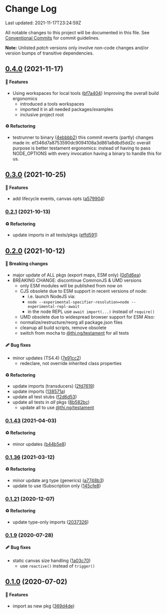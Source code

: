 # Change Log

Last updated: 2021-11-17T23:24:59Z

All notable changes to this project will be documented in this file.
See [Conventional Commits](https://conventionalcommits.org/) for commit guidelines.

**Note:** Unlisted _patch_ versions only involve non-code changes and/or
version bumps of transitive dependencies.

## [0.4.0](https://github.com/thi-ng/umbrella/tree/@thi.ng/rdom-canvas@0.4.0) (2021-11-17)

#### 🚀 Features

- Using workspaces for local tools ([bf7a404](https://github.com/thi-ng/umbrella/commit/bf7a404))
  Improving the overall build ergonomics
  - introduced a tools workspaces
  - imported it in all needed packages/examples
  - inclusive project root

#### ♻️ Refactoring

- testrunner to binary ([4ebbbb2](https://github.com/thi-ng/umbrella/commit/4ebbbb2))
  this commit reverts (partly) changes made in:
  ef346d7a8753590dc9094108a3d861a8dbd5dd2c
  overall purpose is better testament ergonomics:
  instead of having to pass NODE_OPTIONS with every invocation
  having a binary to handle this for us.

## [0.3.0](https://github.com/thi-ng/umbrella/tree/@thi.ng/rdom-canvas@0.3.0) (2021-10-25)

#### 🚀 Features

- add lifecycle events, canvas opts ([a579904](https://github.com/thi-ng/umbrella/commit/a579904))

### [0.2.1](https://github.com/thi-ng/umbrella/tree/@thi.ng/rdom-canvas@0.2.1) (2021-10-13)

#### ♻️ Refactoring

- update imports in all tests/pkgs ([effd591](https://github.com/thi-ng/umbrella/commit/effd591))

## [0.2.0](https://github.com/thi-ng/umbrella/tree/@thi.ng/rdom-canvas@0.2.0) (2021-10-12)

#### 🛑 Breaking changes

- major update of ALL pkgs (export maps, ESM only) ([0d1d6ea](https://github.com/thi-ng/umbrella/commit/0d1d6ea))
- BREAKING CHANGE: discontinue CommonJS & UMD versions
  - only ESM modules will be published from now on
  - CJS obsolete due to ESM support in recent versions of node:
    - i.e. launch NodeJS via:
    - `node --experimental-specifier-resolution=node --experimental-repl-await`
    - in the node REPL use `await import(...)` instead of `require()`
  - UMD obsolete due to widespread browser support for ESM
  Also:
  - normalize/restructure/reorg all package.json files
  - cleanup all build scripts, remove obsolete
  - switch from mocha to [@thi.ng/testament](https://github.com/thi-ng/umbrella/tree/main/packages/testament) for all tests

#### 🩹 Bug fixes

- minor updates (TS4.4) ([7e91cc2](https://github.com/thi-ng/umbrella/commit/7e91cc2))
  - redeclare, not override inherited class properties

#### ♻️ Refactoring

- update imports (transducers) ([2fd7619](https://github.com/thi-ng/umbrella/commit/2fd7619))
- update imports ([138571a](https://github.com/thi-ng/umbrella/commit/138571a))
- update all test stubs ([f2d6d53](https://github.com/thi-ng/umbrella/commit/f2d6d53))
- update all tests in _all_ pkgs ([8b582bc](https://github.com/thi-ng/umbrella/commit/8b582bc))
  - update all to use [@thi.ng/testament](https://github.com/thi-ng/umbrella/tree/main/packages/testament)

### [0.1.43](https://github.com/thi-ng/umbrella/tree/@thi.ng/rdom-canvas@0.1.43) (2021-04-03)

#### ♻️ Refactoring

- minor updates ([b44b5e8](https://github.com/thi-ng/umbrella/commit/b44b5e8))

### [0.1.36](https://github.com/thi-ng/umbrella/tree/@thi.ng/rdom-canvas@0.1.36) (2021-03-12)

#### ♻️ Refactoring

- minor update arg type (generics) ([a7748b3](https://github.com/thi-ng/umbrella/commit/a7748b3))
- update to use ISubscription only ([145cfe8](https://github.com/thi-ng/umbrella/commit/145cfe8))

### [0.1.21](https://github.com/thi-ng/umbrella/tree/@thi.ng/rdom-canvas@0.1.21) (2020-12-07)

#### ♻️ Refactoring

- update type-only imports ([2037326](https://github.com/thi-ng/umbrella/commit/2037326))

### [0.1.9](https://github.com/thi-ng/umbrella/tree/@thi.ng/rdom-canvas@0.1.9) (2020-07-28)

#### 🩹 Bug fixes

- static canvas size handling ([1a03c70](https://github.com/thi-ng/umbrella/commit/1a03c70))
  - use `reactive()` instead of `trigger()`

## [0.1.0](https://github.com/thi-ng/umbrella/tree/@thi.ng/rdom-canvas@0.1.0) (2020-07-02)

#### 🚀 Features

- import as new pkg ([369d4de](https://github.com/thi-ng/umbrella/commit/369d4de))
